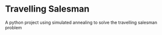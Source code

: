 # Travelling Salesman
A python project using simulated annealing to solve the travelling salesman problem

